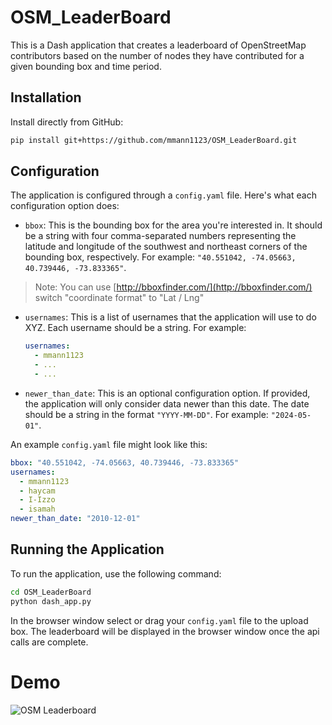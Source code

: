 # OSM_LeaderBoard
This is a Dash application that creates a leaderboard of OpenStreetMap contributors based on the number of nodes they have contributed for a given bounding box and time period.

## Installation

Install directly from GitHub:

```bash
pip install git+https://github.com/mmann1123/OSM_LeaderBoard.git
```

## Configuration

The application is configured through a `config.yaml` file. Here's what each configuration option does:

- `bbox`: This is the bounding box for the area you're interested in. It should be a string with four comma-separated numbers representing the latitude and longitude of the southwest and northeast corners of the bounding box, respectively. For example: `"40.551042, -74.05663, 40.739446, -73.833365"`.

> Note: You can use [http://bboxfinder.com/](http://bboxfinder.com/)  
switch "coordinate format" to "Lat / Lng"

- `usernames`: This is a list of usernames that the application will use to do XYZ. Each username should be a string. For example:
    ```yaml
    usernames:
      - mmann1123
      - ...
      - ...

    ```

- `newer_than_date`: This is an optional configuration option. If provided, the application will only consider data newer than this date. The date should be a string in the format `"YYYY-MM-DD"`. For example: `"2024-05-01"`.

An example `config.yaml` file might look like this:

```yaml
bbox: "40.551042, -74.05663, 40.739446, -73.833365"
usernames:
  - mmann1123
  - haycam
  - I-Izzo
  - isamah
newer_than_date: "2010-12-01"   
```


## Running the Application

To run the application, use the following command:

```bash
cd OSM_LeaderBoard
python dash_app.py
```

In the browser window select or drag your `config.yaml` file to the upload box. The leaderboard will be displayed in the browser window once the api calls are complete.


# Demo

![OSM Leaderboard](https://github.com/mmann1123/OSM_LeaderBoard/blob/main/video/osm_leaderboard3.gif?raw=true)